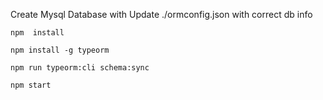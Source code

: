 
Create Mysql Database with <dbname>
Update ./ormconfig.json with correct db info

`npm  install`

`npm install -g typeorm`

`npm run typeorm:cli schema:sync`

`npm start`